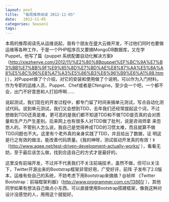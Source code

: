 ```yaml
---
layout: post
title:  "每周推荐阅读 2012-11-05"
date:   2012-11-05
categories: Season1
tags:
---
```


本周的推荐阅读先从运维说起，我有个朋友在盛大云做开发，不过他们同时也要做运维等各种工作，于是一个PHP程序员又要搞MongoDB数据库，又在学Puppet。他写了篇《puppet 系统配置自动化解决方案》（http://xiezhenye.com/2012/11/%E2%80%8Bpuppet%EF%BC%9A%E7%B3%BB%E7%BB%9F%E9%85%8D%E7%BD%AE%E8%87%AA%E5%8A%A8%E5%8C%96%E8%A7%A3%E5%86%B3%E6%96%B9%E6%A1%88.html ），对Puppet做了个介绍，对它的安装和使用做了个说明，可以作为入门材料。作为专职的运维人员，Puppet、Chef或者是Cfengine，至少会一个吧，一个都不会，出门不好意思和人打招呼啊……

说起测试，我们现在的开发过程中，都专门留了时间来搞单元测试，写点自动化测试代码。说到单元测试，我们又会想到TDD，去年我们还经常提起这个词，不过 想做到TDD还真是难，更可恶的是我们都不知道TDD和不做TDD是否真的会对质量和生产力产生差别。后来网上也有很多人对TDD做了批判，说是咨询师拿 来忽悠人的。不管别人怎么说，我自己是觉得养成TDD的习惯太难，而且就算不做TDD问题也不大。这里有个老外真的亲身实践了TDD，并且给出了数据，证 明这是行之有效的做法，能改善代码质量。《我的神呀，测试驱动开发真的有效！》（http://www.aqee.net/test-driven-development-actually-works/ ），看看无妨，至于最后该怎么做，找到合适自己的方式才是最好的。

这里没有前端开发，不过并不代表我们不关注前端技术，虽然不做，但可以关注下，Twitter开源出来的Bootstrap框架非常好用，广受好评，前阵 子发布了2.0版本，运维有些自己的系统，不妨考虑下用Bootstrap来搞搞？@祯祥 《Twitter Bootstrap：前端框架利器》（http://www.programmer.com.cn/13861/ ），其他同学如果有想法自己做点小东西，可以直接使用Bootstrap搭建框架，像我这种对设计没感觉的人，用用这个就挺好。
